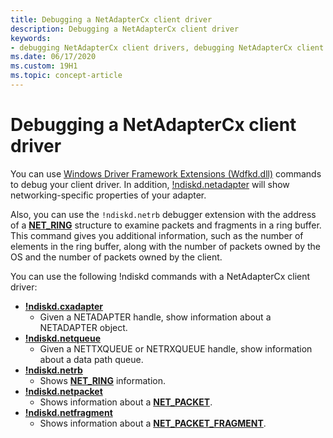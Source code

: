 ```yaml
---
title: Debugging a NetAdapterCx client driver
description: Debugging a NetAdapterCx client driver
keywords:
- debugging NetAdapterCx client drivers, debugging NetAdapterCx client drivers
ms.date: 06/17/2020
ms.custom: 19H1
ms.topic: concept-article
---
```


# Debugging a NetAdapterCx client driver

You can use [Windows Driver Framework Extensions (Wdfkd.dll)](../debuggercmds/kernel-mode-driver-framework-extensions--wdfkd-dll-.md) commands to debug your client driver.  In addition, [!ndiskd.netadapter](../debuggercmds/-ndiskd-netadapter.md) will show networking-specific properties of your adapter.

Also, you can use the `!ndiskd.netrb` debugger extension with the address of a [**NET_RING**](/windows-hardware/drivers/ddi/ring/ns-ring-_net_ring) structure to examine packets and fragments in a ring buffer.  This command gives you additional information, such as the number of elements in the ring buffer, along with the number of packets owned by the OS and the number of packets owned by the client.

You can use the following !ndiskd commands with a NetAdapterCx client driver:

*  [**!ndiskd.cxadapter**](../debuggercmds/-ndiskd-cxadapter.md)
    *  Given a NETADAPTER handle, show information about a NETADAPTER object.
*  [**!ndiskd.netqueue**](../debuggercmds/-ndiskd-netqueue.md)
    *  Given a NETTXQUEUE or NETRXQUEUE handle, show information about a data path queue.
*  [**!ndiskd.netrb**](../debuggercmds/-ndiskd-netrb.md)
    *  Shows [**NET_RING**](/windows-hardware/drivers/ddi/ring/ns-ring-_net_ring) information.
*  [**!ndiskd.netpacket**](../debuggercmds/-ndiskd-netpacket.md)
    *  Shows information about a [**NET_PACKET**](/windows-hardware/drivers/ddi/netpacket/ns-netpacket-_net_packet).
*  [**!ndiskd.netfragment**](../debuggercmds/-ndiskd-netfragment.md)
    *  Shows information about a [**NET_PACKET_FRAGMENT**](/windows-hardware/drivers/ddi/netpacket/ns-netpacket-_net_packet_fragment).
